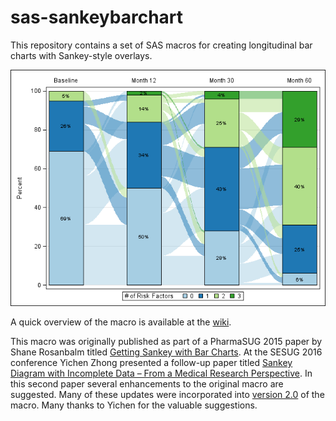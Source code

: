 # sas-sankeybarchart
This repository contains a set of SAS macros for creating longitudinal bar charts with Sankey-style overlays. 

![sas-sankeybarchart png](./img/mo1.png)

A quick overview of the macro is available at the [wiki](https://github.com/RhoInc/sas-sankeybarchart/wiki).

This macro was originally published as part of a PharmaSUG 2015 paper by Shane Rosanbalm titled [Getting Sankey with Bar Charts](http://www.lexjansen.com/pharmasug/2015/DV/PharmaSUG-2015-DV07.pdf). At the SESUG 2016 conference Yichen Zhong presented a follow-up paper titled [Sankey Diagram with Incomplete Data – From a Medical Research Perspective](http://www.lexjansen.com/sesug/2016/LS-142_Final_PDF.pdf). In this second paper several enhancements to the original macro are suggested. Many of these updates were incorporated into [version 2.0](https://github.com/RhoInc/sas-sankeybarchart/wiki/Version-2.0) of the macro. Many thanks to Yichen for the valuable suggestions.
